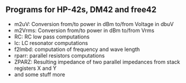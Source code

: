 ## Programs for HP-42s, DM42 and free42

- m2uV: Conversion from/to power in dBm to/from Voltage in dbuV
- m2Vrms: Conversion from/to power in dBm to/from Vrms 
- RC: RC low pass computations
- lc: LC resonator computations
- f2lmbd: computation of frequency and wave length
- rparr: parallel resistors computations
- ZPARZ: Resulting impedance of two parallel impedances from stack registers X and Y
- and some stuff more